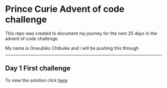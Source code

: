 <h1>Prince Curie Advent of code challenge</h1>
<p>This repo was created to document my journey for the next 25 days in the advent of code challenge. </p> 
<p>My name is Onwubiko Chibuike and i will be pushing this through</p>
<hr>
<h2>Day 1 First challenge</h2>
<p>
  To view the solution click 
  <a href = "https://repl.it/@prince_curie/VapidLovelyDistributionsoftware">here</a>
</P> 
